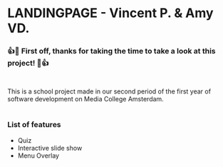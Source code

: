 # ****LANDINGPAGE - Vincent P. & Amy VD.****

### 👍🎉 First off, thanks for taking the time to take a look at this project! 🎉👍

#
This is a school project made in our second period of the first year of software development on Media College Amsterdam.

#
### ****List of features****
* Quiz
* Interactive slide show
* Menu Overlay
